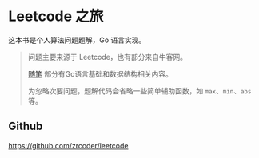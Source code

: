 # Leetcode 之旅

这本书是个人算法问题题解，Go 语言实现。

> 问题主要来源于 Leetcode，也有部分来自牛客网。
>
> [随笔](essay) 部分有Go语言基础和数据结构相关内容。
>
> 为忽略次要问题，题解代码会省略一些简单辅助函数，如 `max`、`min`、`abs` 等。

## Github

<https://github.com/zrcoder/leetcode>
